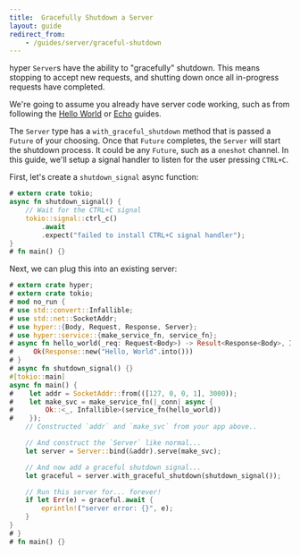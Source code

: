 ```yaml
---
title:  Gracefully Shutdown a Server
layout: guide
redirect_from: 
    - /guides/server/graceful-shutdown
---
```


hyper `Server`s have the ability to "gracefully" shutdown. This means stopping to accept new requests, and shutting down once all in-progress requests have completed.

We're going to assume you already have server code working, such as from following the [Hello World](hello-world.md) or [Echo](echo.md) guides.

The `Server` type has a `with_graceful_shutdown` method that is passed a `Future` of your choosing. Once that `Future` completes, the `Server` will start the shutdown process. It could be any `Future`, such as a `oneshot` channel. In this guide, we'll setup a signal handler to listen for the user pressing `CTRL+C`.

First, let's create a `shutdown_signal` async function:

```rust
# extern crate tokio;
async fn shutdown_signal() {
    // Wait for the CTRL+C signal
    tokio::signal::ctrl_c()
        .await
        .expect("failed to install CTRL+C signal handler");
}
# fn main() {}
```

Next, we can plug this into an existing server:

```rust
# extern crate hyper;
# extern crate tokio;
# mod no_run {
# use std::convert::Infallible;
# use std::net::SocketAddr;
# use hyper::{Body, Request, Response, Server};
# use hyper::service::{make_service_fn, service_fn};
# async fn hello_world(_req: Request<Body>) -> Result<Response<Body>, Infallible> {
#     Ok(Response::new("Hello, World".into()))
# }
# async fn shutdown_signal() {}
#[tokio::main]
async fn main() {
#    let addr = SocketAddr::from(([127, 0, 0, 1], 3000));
#    let make_svc = make_service_fn(|_conn| async {
#        Ok::<_, Infallible>(service_fn(hello_world))
#    });
    // Constructed `addr` and `make_svc` from your app above..

    // And construct the `Server` like normal...
    let server = Server::bind(&addr).serve(make_svc);

    // And now add a graceful shutdown signal...
    let graceful = server.with_graceful_shutdown(shutdown_signal());

    // Run this server for... forever!
    if let Err(e) = graceful.await {
        eprintln!("server error: {}", e);
    }
}
# }
# fn main() {}
```
